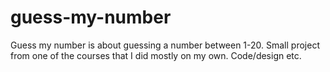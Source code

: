 # guess-my-number
Guess my number is about guessing a number between 1-20. Small project from one of the courses that I did mostly on my own. Code/design etc. 
